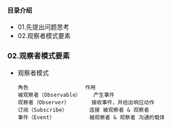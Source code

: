 #### 目录介绍
- 01.先提出问题思考
- 02.观察者模式要素




### 02.观察者模式要素
- 观察者模式
    ```
    角色 					作用 							
    被观察者（Observable） 	产生事件 						
    观察者（Observer） 		接收事件，并给出响应动作 		    
    订阅（Subscribe） 		连接 被观察者 & 观察者 			
    事件（Event） 			被观察者 & 观察者 沟通的载体 	    
    ```


























